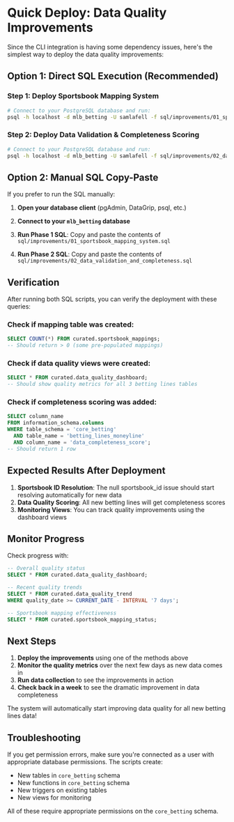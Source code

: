 # Quick Deploy: Data Quality Improvements

Since the CLI integration is having some dependency issues, here's the simplest way to deploy the data quality improvements:

## Option 1: Direct SQL Execution (Recommended)

### Step 1: Deploy Sportsbook Mapping System
```bash
# Connect to your PostgreSQL database and run:
psql -h localhost -d mlb_betting -U samlafell -f sql/improvements/01_sportsbook_mapping_system.sql
```

### Step 2: Deploy Data Validation & Completeness Scoring
```bash
# Connect to your PostgreSQL database and run:
psql -h localhost -d mlb_betting -U samlafell -f sql/improvements/02_data_validation_and_completeness.sql
```

## Option 2: Manual SQL Copy-Paste

If you prefer to run the SQL manually:

1. **Open your database client** (pgAdmin, DataGrip, psql, etc.)

2. **Connect to your `mlb_betting` database**

3. **Run Phase 1 SQL**: Copy and paste the contents of `sql/improvements/01_sportsbook_mapping_system.sql`

4. **Run Phase 2 SQL**: Copy and paste the contents of `sql/improvements/02_data_validation_and_completeness.sql`

## Verification

After running both SQL scripts, you can verify the deployment with these queries:

### Check if mapping table was created:
```sql
SELECT COUNT(*) FROM curated.sportsbook_mappings;
-- Should return > 0 (some pre-populated mappings)
```

### Check if data quality views were created:
```sql
SELECT * FROM curated.data_quality_dashboard;
-- Should show quality metrics for all 3 betting lines tables
```

### Check if completeness scoring was added:
```sql
SELECT column_name 
FROM information_schema.columns 
WHERE table_schema = 'core_betting' 
  AND table_name = 'betting_lines_moneyline' 
  AND column_name = 'data_completeness_score';
-- Should return 1 row
```

## Expected Results After Deployment

1. **Sportsbook ID Resolution**: The null sportsbook_id issue should start resolving automatically for new data
2. **Data Quality Scoring**: All new betting lines will get completeness scores
3. **Monitoring Views**: You can track quality improvements using the dashboard views

## Monitor Progress

Check progress with:
```sql
-- Overall quality status
SELECT * FROM curated.data_quality_dashboard;

-- Recent quality trends
SELECT * FROM curated.data_quality_trend 
WHERE quality_date >= CURRENT_DATE - INTERVAL '7 days';

-- Sportsbook mapping effectiveness
SELECT * FROM curated.sportsbook_mapping_status;
```

## Next Steps

1. **Deploy the improvements** using one of the methods above
2. **Monitor the quality metrics** over the next few days as new data comes in
3. **Run data collection** to see the improvements in action
4. **Check back in a week** to see the dramatic improvement in data completeness

The system will automatically start improving data quality for all new betting lines data!

## Troubleshooting

If you get permission errors, make sure you're connected as a user with appropriate database permissions. The scripts create:

- New tables in `core_betting` schema
- New functions in `core_betting` schema  
- New triggers on existing tables
- New views for monitoring

All of these require appropriate permissions on the `core_betting` schema.
